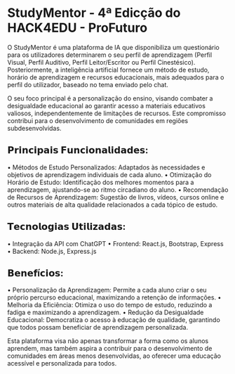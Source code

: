 # StudyMentor - 4ª Edicção do HACK4EDU - ProFuturo

O StudyMentor é uma plataforma de IA que disponibiliza um questionário para os utilizadores determinarem o seu perfil de aprendizagem (Perfil Visual, Perfil Auditivo, Perfil Leitor/Escritor ou Perfil Cinestésico). Posteriormente, a inteligência artificial fornece um método de estudo, horário de aprendizagem e recursos educacionais, mais adequados para o perfil do utilizador, baseado no tema enviado pelo chat.

 O seu foco principal é a personalização do ensino, visando combater a desigualdade educacional ao garantir acesso a materiais educativos valiosos, independentemente de limitações de recursos. Este compromisso contribui para o desenvolvimento de comunidades em regiões subdesenvolvidas.

## 𝗣𝗿𝗶𝗻𝗰𝗶𝗽𝗮𝗶𝘀 𝗙𝘂𝗻𝗰𝗶𝗼𝗻𝗮𝗹𝗶𝗱𝗮𝗱𝗲𝘀:

• Métodos de Estudo Personalizados: Adaptados às necessidades e objetivos de aprendizagem individuais de cada aluno.
• Otimização do Horário de Estudo: Identificação dos melhores momentos para a aprendizagem, ajustando-se ao ritmo circadiano do aluno.
• Recomendação de Recursos de Aprendizagem: Sugestão de livros, vídeos, cursos online e outros materiais de alta qualidade relacionados a cada tópico de estudo.

## 𝗧𝗲𝗰𝗻𝗼𝗹𝗼𝗴𝗶𝗮𝘀 𝗨𝘁𝗶𝗹𝗶𝘇𝗮𝗱𝗮𝘀:

• Integração da API com ChatGPT
• Frontend: React.js, Bootstrap, Express
• Backend: Node.js, Express.js

## 𝗕𝗲𝗻𝗲𝗳í𝗰𝗶𝗼𝘀:

• Personalização da Aprendizagem: Permite a cada aluno criar o seu próprio percurso educacional, maximizando a retenção de informações.
• Melhoria da Eficiência: Otimiza o uso do tempo de estudo, reduzindo a fadiga e maximizando a aprendizagem.
• Redução da Desigualdade Educacional: Democratiza o acesso à educação de qualidade, garantindo que todos possam beneficiar de aprendizagem personalizada.

Esta plataforma visa não apenas transformar a forma como os alunos aprendem, mas também aspira a contribuir para o desenvolvimento de comunidades em áreas menos desenvolvidas, ao oferecer uma educação acessível e personalizada para todos.
